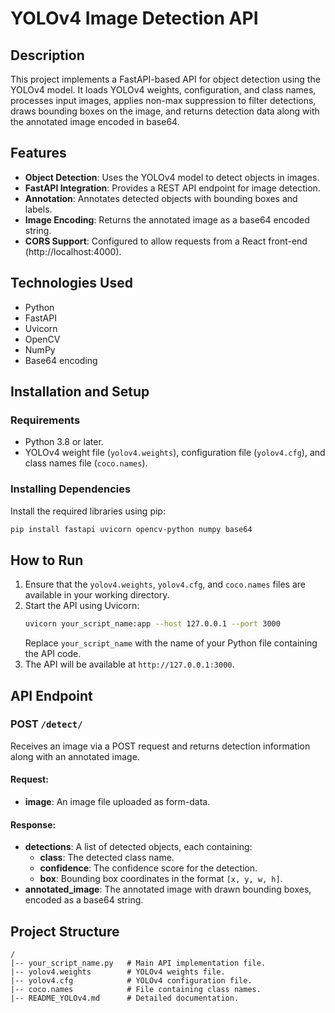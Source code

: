 # YOLOv4 Image Detection API

## Description
This project implements a FastAPI-based API for object detection using the YOLOv4 model. It loads YOLOv4 weights, configuration, and class names, processes input images, applies non-max suppression to filter detections, draws bounding boxes on the image, and returns detection data along with the annotated image encoded in base64.

## Features
- **Object Detection**: Uses the YOLOv4 model to detect objects in images.
- **FastAPI Integration**: Provides a REST API endpoint for image detection.
- **Annotation**: Annotates detected objects with bounding boxes and labels.
- **Image Encoding**: Returns the annotated image as a base64 encoded string.
- **CORS Support**: Configured to allow requests from a React front-end (http://localhost:4000).

## Technologies Used
- Python
- FastAPI
- Uvicorn
- OpenCV
- NumPy
- Base64 encoding

## Installation and Setup

### Requirements
- Python 3.8 or later.
- YOLOv4 weight file (`yolov4.weights`), configuration file (`yolov4.cfg`), and class names file (`coco.names`).

### Installing Dependencies
Install the required libraries using pip:
```sh
pip install fastapi uvicorn opencv-python numpy base64
```

## How to Run
1. Ensure that the `yolov4.weights`, `yolov4.cfg`, and `coco.names` files are available in your working directory.
2. Start the API using Uvicorn:
   ```sh
   uvicorn your_script_name:app --host 127.0.0.1 --port 3000
   ```
   Replace `your_script_name` with the name of your Python file containing the API code.
3. The API will be available at `http://127.0.0.1:3000`.

## API Endpoint

### POST `/detect/`
Receives an image via a POST request and returns detection information along with an annotated image.

#### Request:
- **image**: An image file uploaded as form-data.

#### Response:
- **detections**: A list of detected objects, each containing:
  - **class**: The detected class name.
  - **confidence**: The confidence score for the detection.
  - **box**: Bounding box coordinates in the format `[x, y, w, h]`.
- **annotated_image**: The annotated image with drawn bounding boxes, encoded as a base64 string.

## Project Structure
```
/
|-- your_script_name.py   # Main API implementation file.
|-- yolov4.weights        # YOLOv4 weights file.
|-- yolov4.cfg            # YOLOv4 configuration file.
|-- coco.names            # File containing class names.
|-- README_YOLOv4.md      # Detailed documentation.
```
